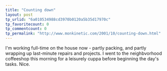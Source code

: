 ```yaml
---
title: "Counting down"
layout: post
tp_urlid: "6a010534988cd3970b0120a5b35d17970c"
tp_favoritecount: 0
tp_commentcount: 0
tp_permalink: "http://www.monkinetic.com/2001/10/counting-down.html"
---
```

I&#39;m working full-time on the house now - partly packing, and partly wrapping up last-minute repairs and projects. I went to the neighbvorhood coffeeshop this morning for a leisurely cuppa before beginning the day&#39;s tasks. Nice.
